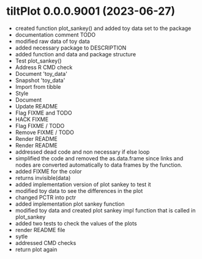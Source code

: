 <!-- NEWS.md is maintained by https://cynkra.github.io/fledge, do not edit -->

# tiltPlot 0.0.0.9001 (2023-06-27)

* created function plot_sankey() and added toy data set to the package
* documentation comment TODO
* modified raw data of toy data
* added necessary package to DESCRIPTION
* added function and data and package structure
* Test plot_sankey()
* Address R CMD check
* Document 'toy_data'
* Snapshot 'toy_data'
* Import from tibble
* Style
* Document
* Update README
* Flag FIXME and TODO
* HACK FIXME
* Flag FIXME / TODO
* Remove FIXME / TODO
* Render README
* Render README
* addressed dead code and non necessary if else loop
* simplified the code and removed the as.data.frame since links and nodes are converted automatically to data frames by the function.
* added FIXME for the color
* returns invisible(data)
* added implementation version of plot sankey to test it
* modified toy data to see the differences in the plot
* changed PCTR into pctr
* added implementation plot sankey function
* modified toy data and created plot sankey impl function that is called in plot_sankey
* added two tests to check the values of the plots
* render README file
* sytle
* addressed CMD checks
* return plot again


